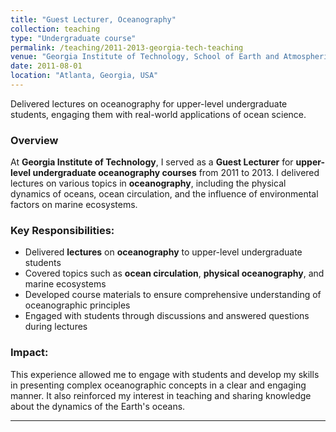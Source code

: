 ```yaml
---
title: "Guest Lecturer, Oceanography"
collection: teaching
type: "Undergraduate course"
permalink: /teaching/2011-2013-georgia-tech-teaching
venue: "Georgia Institute of Technology, School of Earth and Atmospheric Sciences"
date: 2011-08-01
location: "Atlanta, Georgia, USA"
---
```


Delivered lectures on oceanography for upper-level undergraduate students, engaging them with real-world applications of ocean science.

### Overview

At **Georgia Institute of Technology**, I served as a **Guest Lecturer** for **upper-level undergraduate oceanography courses** from 2011 to 2013. I delivered lectures on various topics in **oceanography**, including the physical dynamics of oceans, ocean circulation, and the influence of environmental factors on marine ecosystems.

### Key Responsibilities:
- Delivered **lectures** on **oceanography** to upper-level undergraduate students
- Covered topics such as **ocean circulation**, **physical oceanography**, and marine ecosystems
- Developed course materials to ensure comprehensive understanding of oceanographic principles
- Engaged with students through discussions and answered questions during lectures

### Impact:
This experience allowed me to engage with students and develop my skills in presenting complex oceanographic concepts in a clear and engaging manner. It also reinforced my interest in teaching and sharing knowledge about the dynamics of the Earth's oceans.

---

